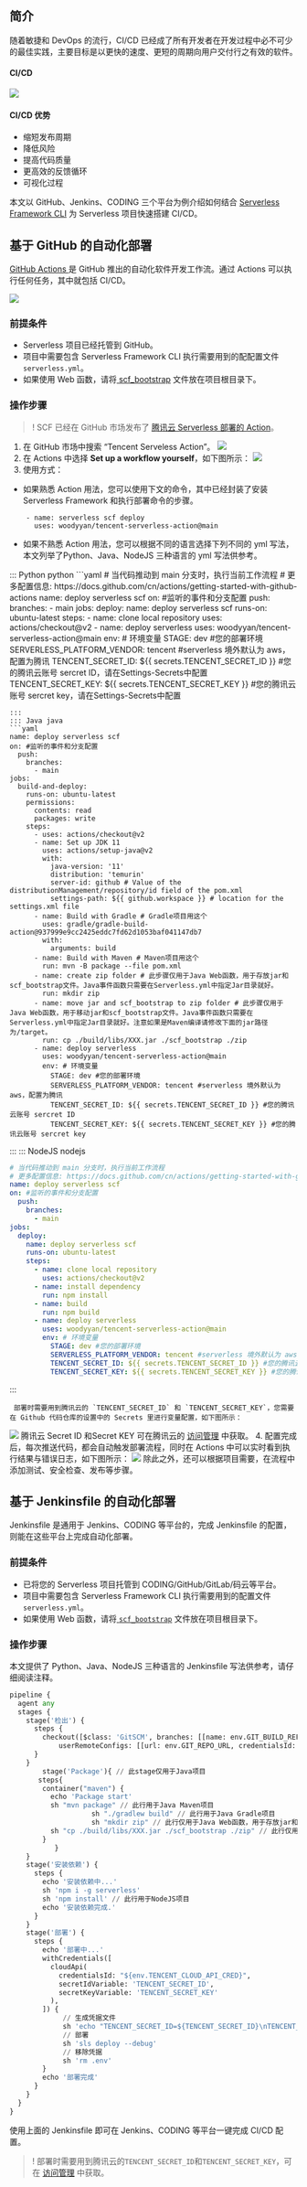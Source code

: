 
## 简介
随着敏捷和 DevOps 的流行，CI/CD 已经成了所有开发者在开发过程中必不可少的最佳实践，主要目标是以更快的速度、更短的周期向用户交付行之有效的软件。

#### CI/CD 
![](https://qcloudimg.tencent-cloud.cn/raw/5189f5b66e1a9cfaa59718f7798dfbb6.jpg)

#### CI/CD 优势

- 缩短发布周期
- 降低风险
- 提高代码质量
- 更高效的反馈循环
- 可视化过程

本文以 GitHub、Jenkins、CODING 三个平台为例介绍如何结合 [Serverless Framework CLI](https://cloud.tencent.com/document/product/583/44750) 为 Serverless 项目快速搭建 CI/CD。

## 基于 GitHub 的自动化部署

[GitHub Actions ](https://docs.github.com/cn/actions)是 GitHub 推出的自动化软件开发工作流。通过 Actions 可以执行任何任务，其中就包括 CI/CD。

![](https://qcloudimg.tencent-cloud.cn/raw/d1e50cd0ebe89323275c69c87dba6767.png)

### 前提条件

- Serverless 项目已经托管到 GitHub。
- 项目中需要包含 Serverless Framework CLI 执行需要用到的配配置文件`serverless.yml`。
- 如果使用 Web 函数，请将[ scf_bootstrap](https://cloud.tencent.com/document/product/583/56126) 文件放在项目根目录下。

### 操作步骤

>! SCF 已经在 GitHub 市场发布了 [腾讯云 Serverless 部署的 Action](https://github.com/marketplace/actions/tencent-serverless-action)。

1. 在 GitHub 市场中搜索 “Tencent Serveless Action”。
![](https://qcloudimg.tencent-cloud.cn/raw/4adf8375e5a08bf5b4a7c64f04caf7af.png)
2. 在 Actions 中选择 **Set up a workflow yourself**，如下图所示：
![](https://qcloudimg.tencent-cloud.cn/raw/c890fa7a7b18936fc2857c5bca071f18.jpg)
3. 使用方式：
  - 如果熟悉 Action 用法，您可以使用下文的命令，其中已经封装了安装 Serverless Framework 和执行部署命令的步骤。
```
    - name: serverless scf deploy
      uses: woodyyan/tencent-serverless-action@main
```
  - 如果不熟悉 Action 用法，您可以根据不同的语言选择下列不同的 yml 写法，本文列举了Python、Java、NodeJS 三种语言的 yml 写法供参考。
<dx-codeblock>
::: Python python
```yaml
# 当代码推动到 main 分支时，执行当前工作流程
# 更多配置信息: https://docs.github.com/cn/actions/getting-started-with-github-actions
name: deploy serverless scf
on: #监听的事件和分支配置
  push:
    branches:
      - main
jobs:
  deploy:
    name: deploy serverless scf
    runs-on: ubuntu-latest
    steps:
      - name: clone local repository
        uses: actions/checkout@v2
      - name: deploy serverless
        uses: woodyyan/tencent-serverless-action@main
        env: # 环境变量
          STAGE: dev #您的部署环境
          SERVERLESS_PLATFORM_VENDOR: tencent #serverless 境外默认为 aws，配置为腾讯
          TENCENT_SECRET_ID: ${{ secrets.TENCENT_SECRET_ID }} #您的腾讯云账号 sercret ID，请在Settings-Secrets中配置
          TENCENT_SECRET_KEY: ${{ secrets.TENCENT_SECRET_KEY }} #您的腾讯云账号 sercret key，请在Settings-Secrets中配置

```
:::
::: Java java
```yaml
name: deploy serverless scf
on: #监听的事件和分支配置
  push:
    branches:
      - main
jobs:
  build-and-deploy:
    runs-on: ubuntu-latest
    permissions:
      contents: read
      packages: write
    steps:
      - uses: actions/checkout@v2
      - name: Set up JDK 11
        uses: actions/setup-java@v2
        with:
          java-version: '11'
          distribution: 'temurin'
          server-id: github # Value of the distributionManagement/repository/id field of the pom.xml
          settings-path: ${{ github.workspace }} # location for the settings.xml file
      - name: Build with Gradle # Gradle项目用这个
        uses: gradle/gradle-build-action@937999e9cc2425eddc7fd62d1053baf041147db7
        with:
          arguments: build
      - name: Build with Maven # Maven项目用这个
        run: mvn -B package --file pom.xml
      - name: create zip folder # 此步骤仅用于Java Web函数，用于存放jar和scf_bootstrap文件。Java事件函数只需要在Serverless.yml中指定Jar目录就好。
        run: mkdir zip
      - name: move jar and scf_bootstrap to zip folder # 此步骤仅用于Java Web函数，用于移动jar和scf_bootstrap文件。Java事件函数只需要在Serverless.yml中指定Jar目录就好。注意如果是Maven编译请修改下面的jar路径为/target。
        run: cp ./build/libs/XXX.jar ./scf_bootstrap ./zip
      - name: deploy serverless
        uses: woodyyan/tencent-serverless-action@main
        env: # 环境变量
          STAGE: dev #您的部署环境
          SERVERLESS_PLATFORM_VENDOR: tencent #serverless 境外默认为 aws，配置为腾讯
          TENCENT_SECRET_ID: ${{ secrets.TENCENT_SECRET_ID }} #您的腾讯云账号 sercret ID
          TENCENT_SECRET_KEY: ${{ secrets.TENCENT_SECRET_KEY }} #您的腾讯云账号 sercret key
```
:::
::: NodeJS nodejs
```yaml
# 当代码推动到 main 分支时，执行当前工作流程
# 更多配置信息: https://docs.github.com/cn/actions/getting-started-with-github-actions
name: deploy serverless scf
on: #监听的事件和分支配置
  push:
    branches:
      - main
jobs:
  deploy:
    name: deploy serverless scf
    runs-on: ubuntu-latest
    steps:
      - name: clone local repository
        uses: actions/checkout@v2
      - name: install dependency
        run: npm install
      - name: build
        run: npm build
      - name: deploy serverless
        uses: woodyyan/tencent-serverless-action@main
        env: # 环境变量
          STAGE: dev #您的部署环境
          SERVERLESS_PLATFORM_VENDOR: tencent #serverless 境外默认为 aws，配置为腾讯
          TENCENT_SECRET_ID: ${{ secrets.TENCENT_SECRET_ID }} #您的腾讯云账号 sercret ID，请在Settings-Secrets中配置
          TENCENT_SECRET_KEY: ${{ secrets.TENCENT_SECRET_KEY }} #您的腾讯云账号 sercret key，请在Settings-Secrets中配置
```
:::
</dx-codeblock>
 
     部署时需要用到腾讯云的 `TENCENT_SECRET_ID` 和 `TENCENT_SECRET_KEY`，您需要在 Github 代码仓库的设置中的 Secrets 里进行变量配置，如下图所示：
![](https://qcloudimg.tencent-cloud.cn/raw/32ccf627154de6cfb657e026384e7555.jpg)
腾讯云 Secret ID 和Secret KEY 可在腾讯云的 [访问管理](https://console.cloud.tencent.com/cam/capi) 中获取。
4. 配置完成后，每次推送代码，都会自动触发部署流程，同时在 Actions 中可以实时看到执行结果与错误日志，如下图所示：
![](https://qcloudimg.tencent-cloud.cn/raw/286c92e3001b96ed67dcbc2139ff976a.png) 
除此之外，还可以根据项目需要，在流程中添加测试、安全检查、发布等步骤。



## 基于 Jenkinsfile 的自动化部署

Jenkinsfile 是通用于 Jenkins、CODING 等平台的，完成 Jenkinsfile 的配置，则能在这些平台上完成自动化部署。

### 前提条件

- 已将您的 Serverless 项目托管到 CODING/GitHub/GitLab/码云等平台。
- 项目中需要包含 Serverless Framework CLI 执行需要用到的配置文件 `serverless.yml`。
- 如果使用 Web 函数，请将[ `scf_bootstrap`](https://cloud.tencent.com/document/product/583/56126) 文件放在项目根目录下。

### 操作步骤

本文提供了 Python、Java、NodeJS 三种语言的 Jenkinsfile 写法供参考，请仔细阅读注释。

```python
pipeline {
  agent any
  stages {
    stage('检出') {
      steps {
        checkout([$class: 'GitSCM', branches: [[name: env.GIT_BUILD_REF]],
            userRemoteConfigs: [[url: env.GIT_REPO_URL, credentialsId: env.CREDENTIALS_ID]]])
      }
    }
		stage('Package'){ // 此stage仅用于Java项目
       steps{
        container("maven") {
          echo 'Package start'
          sh "mvn package" // 此行用于Java Maven项目
					sh "./gradlew build" // 此行用于Java Gradle项目
					sh "mkdir zip" // 此行仅用于Java Web函数，用于存放jar和scf_bootstrap文件。Java事件函数只需要在Serverless.yml中指定Jar目录就好。
          sh "cp ./build/libs/XXX.jar ./scf_bootstrap ./zip" // 此行仅用于Java Web函数，用于移动jar和scf_bootstrap文件。Java事件函数只需要在Serverless.yml中指定Jar目录就好。注意如果是Maven编译请修改下面的jar路径为/target。
        }           
		   }
    }
    stage('安装依赖') {
      steps {
        echo '安装依赖中...'
        sh 'npm i -g serverless'
        sh 'npm install' // 此行用于NodeJS项目
        echo '安装依赖完成.'
      }
    }
    stage('部署') {
      steps {
        echo '部署中...'
        withCredentials([
          cloudApi(
            credentialsId: "${env.TENCENT_CLOUD_API_CRED}",
            secretIdVariable: 'TENCENT_SECRET_ID',
            secretKeyVariable: 'TENCENT_SECRET_KEY'
          ),
        ]) {
             // 生成凭据文件
             sh 'echo "TENCENT_SECRET_ID=${TENCENT_SECRET_ID}\nTENCENT_SECRET_KEY=${TENCENT_SECRET_KEY}" > .env'
             // 部署
             sh 'sls deploy --debug'   
             // 移除凭据
             sh 'rm .env' 
        }
        echo '部署完成'
      }
    }
  }
}
```

使用上面的 Jenkinsfile 即可在 Jenkins、CODING 等平台一键完成 CI/CD 配置。



>! 部署时需要用到腾讯云的`TENCENT_SECRET_ID`和`TENCENT_SECRET_KEY`，可在 [访问管理](https://console.cloud.tencent.com/cam/capi) 中获取。

